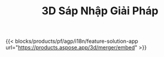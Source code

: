 ﻿---
title: 3D Sáp Nhập Giải Pháp 
weight: 7730
url: /vi/merger
limit: 
description: Hợp nhất FBX, OBJ, STL, DAE, GLTF và nhiều hơn nữa để một duy nhất 3D tập tin trong bất kỳ định dạng được hỗ trợ
widgetUrl: http://localhost:5000/3d/merger/embed
---
{{< blocks/products/pf/agp/i18n/feature-solution-app url="https://products.aspose.app/3d/merger/embed" >}} 

